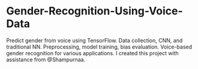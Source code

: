 # Gender-Recognition-Using-Voice-Data
Predict gender from voice using TensorFlow. Data collection, CNN, and traditional NN. Preprocessing, model training, bias evaluation. Voice-based gender recognition for various applications.
I created this project with assistance from @Shampurnaa.
